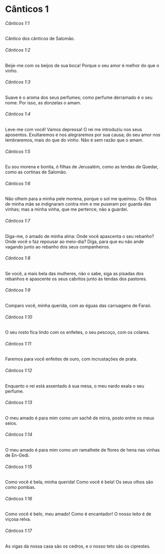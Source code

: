 # Cânticos 1

###### Cânticos 1:1

Cântico dos cânticos de Salomão.

###### Cânticos 1:2

Beije-me com os beijos de sua boca! Porque o seu amor é melhor do que o vinho.

###### Cânticos 1:3

Suave é o aroma dos seus perfumes; como perfume derramado é o seu nome. Por isso, as donzelas o amam.

###### Cânticos 1:4

Leve-me com você! Vamos depressa! O rei me introduziu nos seus aposentos. Exultaremos e nos alegraremos por sua causa; do seu amor nos lembraremos, mais do que do vinho. Não é sem razão que o amam.

###### Cânticos 1:5

Eu sou morena e bonita, ó filhas de Jerusalém, como as tendas de Quedar, como as cortinas de Salomão.

###### Cânticos 1:6

Não olhem para a minha pele morena, porque o sol me queimou. Os filhos de minha mãe se indignaram contra mim e me puseram por guarda das vinhas; mas a minha vinha, que me pertence, não a guardei.

###### Cânticos 1:7

Diga-me, ó amado de minha alma: Onde você apascenta o seu rebanho? Onde você o faz repousar ao meio-dia? Diga, para que eu não ande vagando junto ao rebanho dos seus companheiros.

###### Cânticos 1:8

Se você, a mais bela das mulheres, não o sabe, siga as pisadas dos rebanhos e apascente os seus cabritos junto às tendas dos pastores.

###### Cânticos 1:9

Comparo você, minha querida, com as éguas das carruagens de Faraó.

###### Cânticos 1:10

O seu rosto fica lindo com os enfeites, o seu pescoço, com os colares.

###### Cânticos 1:11

Faremos para você enfeites de ouro, com incrustações de prata.

###### Cânticos 1:12

Enquanto o rei está assentado à sua mesa, o meu nardo exala o seu perfume.

###### Cânticos 1:13

O meu amado é para mim como um sachê de mirra, posto entre os meus seios.

###### Cânticos 1:14

O meu amado é para mim como um ramalhete de flores de hena nas vinhas de En-Gedi.

###### Cânticos 1:15

Como você é bela, minha querida! Como você é bela! Os seus olhos são como pombas.

###### Cânticos 1:16

Como você é belo, meu amado! Como é encantador! O nosso leito é de viçosa relva.

###### Cânticos 1:17

As vigas da nossa casa são os cedros, e o nosso teto são os ciprestes.

